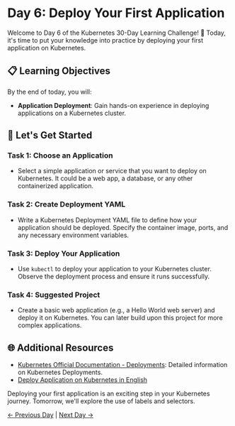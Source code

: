 # Day 6: Deploy Your First Application

Welcome to Day 6 of the Kubernetes 30-Day Learning Challenge! 🚀 Today, it's time to put your knowledge into practice by deploying your first application on Kubernetes.

## 📋 Learning Objectives

By the end of today, you will:
- **Application Deployment**: Gain hands-on experience in deploying applications on a Kubernetes cluster.

## 🚀 Let's Get Started

### Task 1: Choose an Application
- Select a simple application or service that you want to deploy on Kubernetes. It could be a web app, a database, or any other containerized application.

### Task 2: Create Deployment YAML
- Write a Kubernetes Deployment YAML file to define how your application should be deployed. Specify the container image, ports, and any necessary environment variables.

### Task 3: Deploy Your Application
- Use `kubectl` to deploy your application to your Kubernetes cluster. Observe the deployment process and ensure it runs successfully.

### Task 4: Suggested Project
- Create a basic web application (e.g., a Hello World web server) and deploy it on Kubernetes. You can later build upon this project for more complex applications.

## 🌐 Additional Resources

- [Kubernetes Official Documentation - Deployments](https://kubernetes.io/docs/concepts/workloads/controllers/deployment/): Detailed information on Kubernetes Deployments.
- [Deploy Application on Kubernetes in English](https://youtu.be/-rDT9m1RKSA?si=ukRYcggSpOdyIGTV)

Deploying your first application is an exciting step in your Kubernetes journey. Tomorrow, we'll explore the use of labels and selectors.

[← Previous Day](../Day05/README.md) | [Next Day →](../Day07/README.md)
